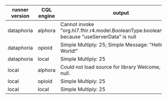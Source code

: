 |runner version|CQL engine|output|
|---|---|---|
|dataphoria|alphora|Cannot invoke \"org.hl7.fhir.r4.model.BooleanType.booleanValue()\" because \"useServerData\" is null|
|dataphoria|opioid|Simple Multiply: 25; Simple Message: "Hello World!"|
|dataphoria|local|Simple Multiply: 25|
|local|alphora|Could not load source for library Welcome, version null.|
|local|opioid|Simple Multiply: 25|
|local|local|Simple Multiply: 25|